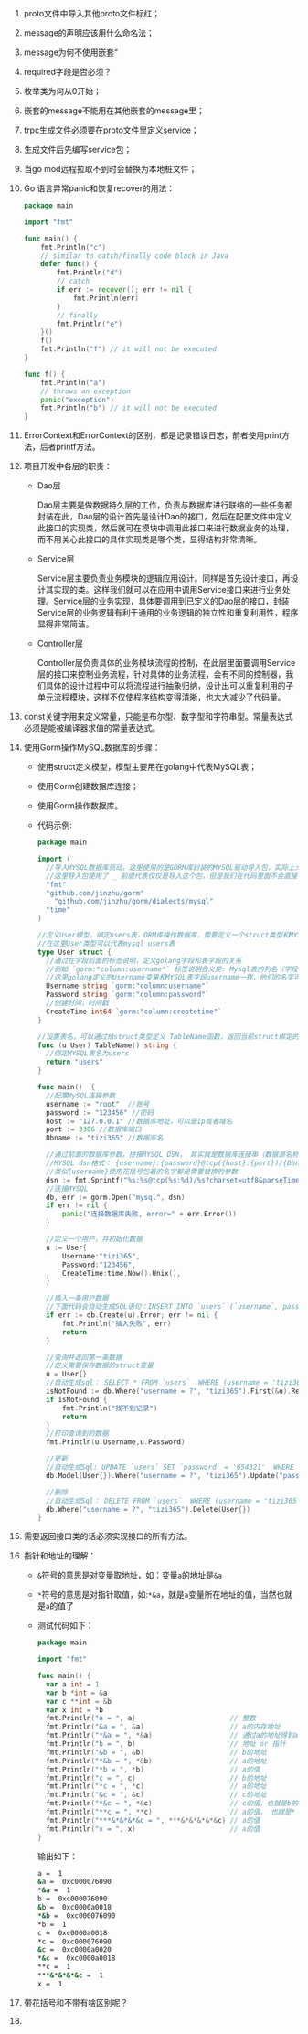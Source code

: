 1. proto文件中导入其他proto文件标红；

2. message的声明应该用什么命名法；

3. message为何不使用嵌套“

4. required字段是否必须？

5. 枚举类为何从0开始；

6. 嵌套的message不能用在其他嵌套的message里；

7. trpc生成文件必须要在proto文件里定义service；

8. 生成文件后先编写service包；

9. 当go mod远程拉取不到时会替换为本地桩文件；

10. Go 语言异常panic和恢复recover的用法：

    ```go
    package main
    
    import "fmt"
    
    func main() {
    	fmt.Println("c")
    	// similar to catch/finally code block in Java
    	defer func() {
    		fmt.Println("d")
    		// catch
    		if err := recover(); err != nil {
    			fmt.Println(err)
    		}
    		// finally
    		fmt.Println("e") 
    	}()
    	f()
    	fmt.Println("f") // it will not be executed
    }
    
    func f() {
    	fmt.Println("a")
    	// throws an exception
    	panic("exception")
    	fmt.Println("b") // it will not be executed
    }
    
    ```

11. ErrorContext和ErrorContext的区别，都是记录错误日志，前者使用print方法，后者printf方法。

12. 项目开发中各层的职责：

    - Dao层

    	Dao层主要是做数据持久层的工作，负责与数据库进行联络的一些任务都封装在此，Dao层的设计首先是设计Dao的接口，然后在配置文件中定义此接口的实现类，然后就可在模块中调用此接口来进行数据业务的处理，而不用关心此接口的具体实现类是哪个类，显得结构非常清晰。

    - Service层

    	Service层主要负责业务模块的逻辑应用设计。同样是首先设计接口，再设计其实现的类。这样我们就可以在应用中调用Service接口来进行业务处理。Service层的业务实现，具体要调用到已定义的Dao层的接口，封装Service层的业务逻辑有利于通用的业务逻辑的独立性和重复利用性，程序显得非常简洁。

    - Controller层

    	Controller层负责具体的业务模块流程的控制，在此层里面要调用Service层的接口来控制业务流程，针对具体的业务流程，会有不同的控制器，我们具体的设计过程中可以将流程进行抽象归纳，设计出可以重复利用的子单元流程模块，这样不仅使程序结构变得清晰，也大大减少了代码量。
    
13. const关键字用来定义常量，只能是布尔型、数字型和字符串型。常量表达式必须是能被编译器求值的常量表达式。

14. 使用Gorm操作MySQL数据库的步骤：

    - 使用struct定义模型，模型主要用在golang中代表MySQL表；

    - 使用Gorm创建数据库连接；

    - 使用Gorm操作数据库。

    - 代码示例:

      ```go
      package main
      
      import (
      	//导入MYSQL数据库驱动，这里使用的是GORM库封装的MYSQL驱动导入包，实际上大家看源码就知道，这里等价于导入github.com/go-sql-driver/mysql
      	//这里导入包使用了 _ 前缀代表仅仅是导入这个包，但是我们在代码里面不会直接使用。
      	"fmt"
      	"github.com/jinzhu/gorm"
      	_ "github.com/jinzhu/gorm/dialects/mysql"
      	"time"
      )
      
      //定义User模型，绑定users表，ORM库操作数据库，需要定义一个struct类型和MYSQL表进行绑定或者叫映射，struct字段和MYSQL表字段一一对应
      //在这里User类型可以代表mysql users表
      type User struct {
      	//通过在字段后面的标签说明，定义golang字段和表字段的关系
      	//例如 `gorm:"column:username"` 标签说明含义是: Mysql表的列名（字段名)为username
      	//这里golang定义的Username变量和MYSQL表字段username一样，他们的名字可以不一样。
      	Username string `gorm:"column:username"`
      	Password string `gorm:"column:password"`
      	//创建时间，时间戳
      	CreateTime int64 `gorm:"column:createtime"`
      }
      
      //设置表名，可以通过给struct类型定义 TableName函数，返回当前struct绑定的mysql表名是什么
      func (u User) TableName() string {
      	//绑定MYSQL表名为users
      	return "users"
      }
      
      func main()  {
      	//配置MySQL连接参数
      	username := "root"  //账号
      	password := "123456" //密码
      	host := "127.0.0.1" //数据库地址，可以是Ip或者域名
      	port := 3306 //数据库端口
      	Dbname := "tizi365" //数据库名
      
      	//通过前面的数据库参数，拼接MYSQL DSN， 其实就是数据库连接串（数据源名称）
      	//MYSQL dsn格式： {username}:{password}@tcp({host}:{port})/{Dbname}?charset=utf8&parseTime=True&loc=Local
      	//类似{username}使用花括号包着的名字都是需要替换的参数
      	dsn := fmt.Sprintf("%s:%s@tcp(%s:%d)/%s?charset=utf8&parseTime=True&loc=Local", username, password, host, port, Dbname)
      	//连接MYSQL
      	db, err := gorm.Open("mysql", dsn)
      	if err != nil {
      		panic("连接数据库失败, error=" + err.Error())
      	}
      
      	//定义一个用户，并初始化数据
      	u := User{
      		Username:"tizi365",
      		Password:"123456",
      		CreateTime:time.Now().Unix(),
      	}
      
      	//插入一条用户数据
      	//下面代码会自动生成SQL语句：INSERT INTO `users` (`username`,`password`,`createtime`) VALUES ('tizi365','123456','1540824823')
      	if err := db.Create(u).Error; err != nil {
      		fmt.Println("插入失败", err)
      		return
      	}
      
      	//查询并返回第一条数据
      	//定义需要保存数据的struct变量
      	u = User{}
      	//自动生成sql： SELECT * FROM `users`  WHERE (username = 'tizi365') LIMIT 1
      	isNotFound := db.Where("username = ?", "tizi365").First(&u).RecordNotFound()
      	if isNotFound {
      		fmt.Println("找不到记录")
      		return
      	}
      	//打印查询到的数据
      	fmt.Println(u.Username,u.Password)
      
      	//更新
      	//自动生成Sql: UPDATE `users` SET `password` = '654321'  WHERE (username = 'tizi365')
      	db.Model(User{}).Where("username = ?", "tizi365").Update("password", "654321")
      
      	//删除
      	//自动生成Sql： DELETE FROM `users`  WHERE (username = 'tizi365')
      	db.Where("username = ?", "tizi365").Delete(User{})
      }
      ```

15. 需要返回接口类的话必须实现接口的所有方法。

16. 指针和地址的理解：

    - `&`符号的意思是对变量取地址，如：变量`a`的地址是`&a`

    - `*`符号的意思是对指针取值，如:`*&a`，就是`a`变量所在地址的值，当然也就是`a`的值了

    - 测试代码如下：

      ```Go
      package main
      
      import "fmt"
      
      func main() {
      	var a int = 1
      	var b *int = &a
      	var c **int = &b
      	var x int = *b
      	fmt.Println("a = ", a)                       // 整数
      	fmt.Println("&a = ", &a)                     // a的内存地址
      	fmt.Println("*&a = ", *&a)                   // 通过a的地址得到a的值
      	fmt.Println("b = ", b)                       // 地址 or 指针
      	fmt.Println("&b = ", &b)                     // b的地址
      	fmt.Println("*&b = ", *&b)                   // a的地址
      	fmt.Println("*b = ", *b)                     // a的值
      	fmt.Println("c = ", c)                       // b的地址
      	fmt.Println("*c = ", *c)                     // a的地址
      	fmt.Println("&c = ", &c)                     // c的地址
      	fmt.Println("*&c = ", *&c)                   // c的值，也就是b的地址
      	fmt.Println("**c = ", **c)                   // a的值， 也就是*（*&b） = *b = *&a = a
      	fmt.Println("***&*&*&*&c = ", ***&*&*&*&*&c) // a的值
      	fmt.Println("x = ", x)                       // a的值
      }
      
      ```

      输出如下：

      ```bash
      a =  1
      &a =  0xc000076090
      *&a =  1
      b =  0xc000076090
      &b =  0xc0000a0018
      *&b =  0xc000076090
      *b =  1
      c =  0xc0000a0018
      *c =  0xc000076090
      &c =  0xc0000a0020
      *&c =  0xc0000a0018
      **c =  1
      ***&*&*&*&c =  1
      x =  1
      ```

17. 带花括号和不带有啥区别呢？

18. 






























































